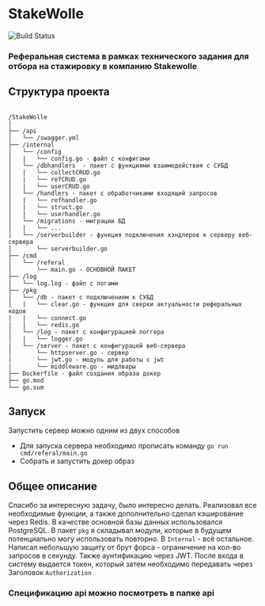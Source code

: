 # StakeWolle
 ![Build Status](https://github.com/QuickSilver-1/VK-Golang-Internship/actions/workflows/go.yml/badge.svg)

 <h3>Реферальная система в рамках технического задания для отбора на стажировку в компанию Stakewolle</h3>

 <h2>Структура проекта</h2>

<code>
/StakeWolle
│
├── /api
│   └── /swagger.yml 
├── /internal
│   └── /config 
│   |   └── config.go - файл с конфигами
│   └── /dbhandlers  - пакет с функциями взаимодействия с СУБД
│   |   └── collectCRUD.go
│   |   └── refCRUD.go
│   |   └── userCRUD.go
│   └── /handlers - пакет с обработчиками входящий запросов
│   |   └── refhandler.go
│   |   └── struct.go
│   |   └── userhandler.go
│   └── /migrations - миграции БД
│   |   └── ...
│   └── /serverbuilder - функция подключения хэндлеров к серверу веб-сервера
│       └── serverbuilder.go
├── /cmd
│   └── /referal
│       └── main.go - ОСНОВНОЙ ПАКЕТ
├── /log
│   └── log.log - файл с логами
├── /pkg
│   └── /db - пакет с подключением к СУБД
│   |   └── clear.go - функция для сверки актуальности реферальных кодов
|   |   └── connect.go
|   |   └── redis.go
│   └── /log - пакет с конфигурацией логгера
│   |   └── logger.go
|   └── /server - пакет с конфигурацей веб-сервера
│       └── httpserver.go - сервер
|       └── jwt.go - модуль для работы с jwt
|       └── middleware.go - мидлвары
├── Dockerfile - файл создания образа докер
├── go.mod
└── go.sum
</code>

<h2>Запуск</h2>

Запустить сервер можно одним из двух способов
<ul>
<li>Для запуска сервера необходимо прописать команду <code>go run cmd/referal/main.go</code></li>
<li>Собрать и запустить докер образ</li>
</ul>

<h2>Общее описание</h2>
Спасибо за интересную задачу, было интересно делать. Реализовал все необходимые функции, а также дополнительно сделал кэширование через Redis. В качестве основной базы данных использовался PostgreSQL. В пакет <code>pkg</code> я складывал модули, которые в будущем потенциально могу использовать повторно. В <code>Internal</code> - всё остальное. 
Написал небольшую защиту от брут форса - ограничение на кол-во запросов в секунду. Также аунтификацию через JWT. После входа в систему выдается токен, который затем необходимо передавать через Заголовок <code>Authorization</code>
<h3>Спецификацию api можно посмотреть в папке api</h3>

